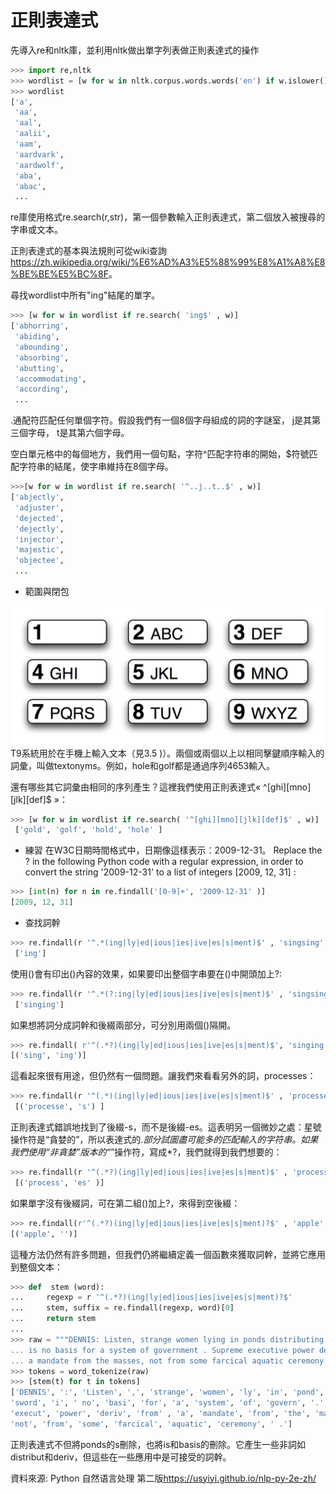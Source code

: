 正則表達式
==
先導入re和nltk庫，並利用nltk做出單字列表做正則表達式的操作
```python
>>> import re,nltk
>>> wordlist = [w for w in nltk.corpus.words.words('en') if w.islower()]
>>> wordlist
['a',
 'aa',
 'aal',
 'aalii',
 'aam',
 'aardvark',
 'aardwolf',
 'aba',
 'abac',
 ...
```
re庫使用格式re.search(r,str)，第一個參數輸入正則表達式，第二個放入被搜尋的字串或文本。

正則表達式的基本與法規則可從wiki查詢<https://zh.wikipedia.org/wiki/%E6%AD%A3%E5%88%99%E8%A1%A8%E8%BE%BE%E5%BC%8F>。

尋找wordlist中所有"ing"結尾的單字。
```python
>>> [w for w in wordlist if re.search( 'ing$' , w)]
['abhorring',
 'abiding',
 'abounding',
 'absorbing',
 'abutting',
 'accommodating',
 'according',
 ...
```

.通配符匹配任何單個字符。假設我們有一個8個字母組成的詞的字謎室， j是其第三個字母， t是其第六個字母。

空白單元格中的每個地方，我們用一個句點，字符^匹配字符串的開始，$符號匹配字符串的結尾，使字串維持在8個字母。
```python
>>>[w for w in wordlist if re.search( '^..j..t..$' , w)]
['abjectly',
 'adjuster',
 'dejected',
 'dejectly',
 'injector',
 'majestic',
 'objectee',
 ...
```
- 範圍與閉包

![](https://github.com/catxxx591/30/blob/master/img/cellphone_char.jpg?raw=true)
T9系統用於在手機上輸入文本（見3.5 )）。兩個或兩個以上以相同擊鍵順序輸入的詞彙，叫做textonyms。例如，hole和golf都是通過序列4653輸入。

還有哪些其它詞彙由相同的序列產生？這裡我們使用正則表達式« ^[ghi][mno][jlk][def]$ »：
```python
>>> [w for w in wordlist if re.search( '^[ghi][mno][jlk][def]$' , w)]
 ['gold', 'golf', 'hold', 'hole' ]
```
- 練習
在W3C日期時間格式中，日期像這樣表示：2009-12-31。
Replace the ? in the following Python code with a regular expression, in order to convert the string '2009-12-31' to a list of integers [2009, 12, 31] :
```python
>>> [int(n) for n in re.findall('[0-9]+', '2009-12-31' )]
[2009, 12, 31]
```
- 查找詞幹

```python
>>> re.findall(r '^.*(ing|ly|ed|ious|ies|ive|es|s|ment)$' , 'singsing' )
 ['ing']
```
使用()會有印出()內容的效果，如果要印出整個字串要在()中開頭加上?:
```python
>>> re.findall(r '^.*(?:ing|ly|ed|ious|ies|ive|es|s|ment)$' , 'singsing' )
 ['singing']
 ```
 
 如果想將詞分成詞幹和後綴兩部分，可分別用兩個()隔開。
```python
>>> re.findall( r'^(.*?)(ing|ly|ed|ious|ies|ive|es|s|ment)$', 'singing' )
[('sing', 'ing')]
```

這看起來很有用途，但仍然有一個問題。讓我們來看看另外的詞，processes：
```python
>>> re.findall(r '^(.*)(ing|ly|ed|ious|ies|ive|es|s|ment)$' , 'processes' )
 [('processe', 's') ]
```
正則表達式錯誤地找到了後綴-s，而不是後綴-es。這表明另一個微妙之處：星號操作符是“貪婪的”，所以表達式的.*部分試圖盡可能多的匹配輸入的字符串。如果我們使用“非貪婪”版本的“*”操作符，寫成*?，我們就得到我們想要的：
```python
>>> re.findall(r '^(.*?)(ing|ly|ed|ious|ies|ive|es|s|ment)$' , 'processes' )
 [('process', 'es' )]
```
如果單字沒有後綴詞，可在第二組()加上?，來得到空後綴：
```python
>>> re.findall(r'^(.*?)(ing|ly|ed|ious|ies|ive|es|s|ment)?$' , 'apple' )
[('apple', '')]
```
這種方法仍然有許多問題，但我們仍將繼續定義一個函數來獲取詞幹，並將它應用到整個文本：
```python
>>> def  stem (word):
...     regexp = r '^(.*?)(ing|ly|ed|ious|ies|ive|es|s|ment)?$' 
...     stem, suffix = re.findall(regexp, word)[0]
...     return stem
... 
>>> raw = """DENNIS: Listen, strange women lying in ponds distributing swords 
... is no basis for a system of government . Supreme executive power derives from 
... a mandate from the masses, not from some farcical aquatic ceremony.""" 
>>> tokens = word_tokenize(raw)
>>> [stem(t) for t in tokens]
['DENNIS', ':', 'Listen', ',', 'strange', 'women', 'ly', 'in', 'pond', 'distribut', 
'sword', 'i', ' no', 'basi', 'for', 'a', 'system', 'of', 'govern', '.', 'Supreme', 
'execut', 'power', 'deriv', 'from' , 'a', 'mandate', 'from', 'the', 'mass', ',', 
'not', 'from', 'some', 'farcical', 'aquatic', 'ceremony', ' .']
```
正則表達式不但將ponds的s刪除，也將is和basis的刪除。它產生一些非詞如distribut和deriv，但這些在一些應用中是可接受的詞幹。

資料來源: Python 自然语言处理 第二版<https://usyiyi.github.io/nlp-py-2e-zh/>
